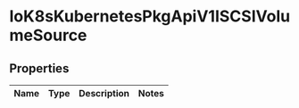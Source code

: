 
# IoK8sKubernetesPkgApiV1ISCSIVolumeSource

## Properties
Name | Type | Description | Notes
------------ | ------------- | ------------- | -------------



